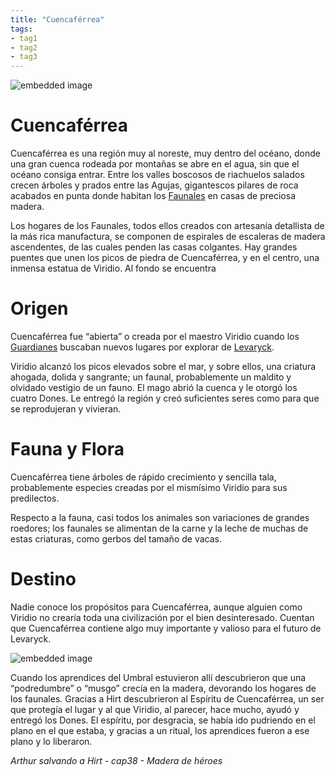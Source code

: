 ```yaml
---
title: "Cuencaférrea" 
tags: 
- tag1 
- tag2
- tag3
---
```


![embedded image](https://assets.legendkeeper.com/b79b9f86-265a-4200-90b4-d9f51c75b6dc.jpg "Attachment")

# Cuencaférrea

Cuencaférrea es una región muy al noreste, muy dentro del océano, donde una gran cuenca rodeada por montañas se abre en el agua, sin que el océano consiga entrar. Entre los valles boscosos de riachuelos salados crecen árboles y prados entre las Agujas, gigantescos pilares de roca acabados en punta donde habitan los [Faunales](https://www.legendkeeper.com/app/ckvil5g57t6310808rct5ktxd/ckx5a41vq000a036c2q7gfq0m/) en casas de preciosa madera.

Los hogares de los Faunales, todos ellos creados con artesanía detallista de la más rica manufactura, se componen de espirales de escaleras de madera ascendentes, de las cuales penden las casas colgantes. Hay grandes puentes que unen los picos de piedra de Cuencaférrea, y en el centro, una inmensa estatua de Viridio. Al fondo se encuentra

# Origen

Cuencaférrea fue “abierta” o creada por el maestro Viridio cuando los [Guardianes](https://www.legendkeeper.com/app/ckvil5g57t6310808rct5ktxd/ckw9qzav8000n036cj53bcu47/) buscaban nuevos lugares por explorar de [Levaryck](https://www.legendkeeper.com/app/ckvil5g57t6310808rct5ktxd/ckwl6ccs4000a036cbm61llf5/).

Viridio alcanzó los picos elevados sobre el mar, y sobre ellos, una criatura ahogada, dolida y sangrante; un faunal, probablemente un maldito y olvidado vestigio de un fauno. El mago abrió la cuenca y le otorgó los cuatro Dones. Le entregó la región y creó suficientes seres como para que se reprodujeran y vivieran.

# Fauna y Flora

Cuencaférrea tiene árboles de rápido crecimiento y sencilla tala, probablemente especies creadas por el mismísimo Viridio para sus predilectos.

Respecto a la fauna, casi todos los animales son variaciones de grandes roedores; los faunales se alimentan de la carne y la leche de muchas de estas criaturas, como gerbos del tamaño de vacas.

# Destino

Nadie conoce los propósitos para Cuencaférrea, aunque alguien como Viridio no crearía toda una civilización por el bien desinteresado. Cuentan que Cuencaférrea contiene algo muy importante y valioso para el futuro de Levaryck.

![embedded image](https://assets.legendkeeper.com/e405d0d7-1bd3-402f-b2c6-ac255b1a9378.jpg "Attachment")

Cuando los aprendices del Umbral estuvieron allí descubrieron que una “podredumbre” o “musgo” crecía en la madera, devorando los hogares de los faunales. Gracias a Hirt descubrieron al Espíritu de Cuencaférrea, un ser que protegía el lugar y al que Viridio, al parecer, hace mucho, ayudó y entregó los Dones. El espíritu, por desgracia, se había ido pudriendo en el plano en el que estaba, y gracias a un ritual, los aprendices fueron a ese plano y lo liberaron.

_Arthur salvando a Hirt - cap38 - Madera de héroes_
